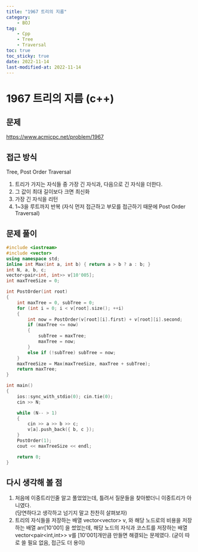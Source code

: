 ```yaml
---
title: "1967 트리의 지름"
category:
    - BOJ
tag:
    - Cpp
    - Tree
    - Traversal
toc: true
toc_sticky: true
date: 2022-11-14
last-modified-at: 2022-11-14
---
```


# 1967 트리의 지름 (c++)

## 문제
https://www.acmicpc.net/problem/1967

## 접근 방식
Tree, Post Order Traversal
1. 트리가 가지는 자식들 중 가장 긴 자식과, 다음으로 긴 자식을 더한다.
2. 그 값이 최대 길이보다 크면 최신화
3. 가장 긴 자식을 리턴
4. 1~3을 루트까지 반복 (자식 먼저 접근하고 부모를 접근하기 때문에 Post Order Traversal)

## 문제 풀이
```c++
#include <iostream>
#include <vector>
using namespace std;
inline int Max(int a, int b) { return a > b ? a : b; }
int N, a, b, c;
vector<pair<int, int>> v[10'005];
int maxTreeSize = 0;

int PostOrder(int root)
{
    int maxTree = 0, subTree = 0;
    for (int i = 0; i < v[root].size(); ++i)
    {
        int now = PostOrder(v[root][i].first) + v[root][i].second;
        if (maxTree <= now)
        {
            subTree = maxTree;
            maxTree = now;
        }
        else if (!subTree) subTree = now;
    }
    maxTreeSize = Max(maxTreeSize, maxTree + subTree);
    return maxTree;
}

int main()
{
    ios::sync_with_stdio(0); cin.tie(0);
    cin >> N;

    while (N-- > 1)
    {
        cin >> a >> b >> c;
        v[a].push_back({ b, c });
    }
    PostOrder(1);
    cout << maxTreeSize << endl;

    return 0;
}
```

## 다시 생각해 볼 점
1. 처음에 이중트리인줄 알고 풀었었는데, 틀려서 질문들을 찾아봤더니 이중트리가 아니였다.   
(당연하다고 생각하고 넘기지 말고 찬찬히 살펴보자)
2. 트리의 자식들을 저장하는 배열 vector<vector<int>> v, 와 해당 노드로의 비용을 저장하는 배열 arr[10'001] 을 썼었는데, 해당 노드의 자식과 코스트를 저장하는 배열 vector<pair<int,int>> v를 [10'001]개만큼 만들면 해결되는 문제였다. (굳이 따로 쓸 필요 없음, 접근도 더 용이)